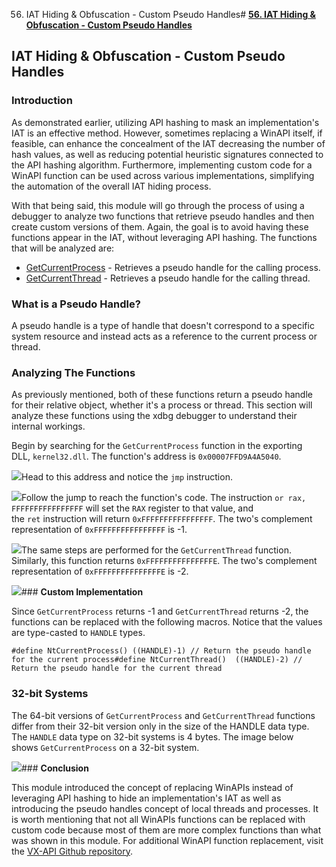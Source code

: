 56. IAT Hiding & Obfuscation - Custom Pseudo Handles# [**56. IAT Hiding & Obfuscation - Custom Pseudo Handles**](https://maldevacademy.com/modules/56)

## **IAT Hiding & Obfuscation - Custom Pseudo Handles**

### **Introduction**

As demonstrated earlier, utilizing API hashing to mask an implementation's IAT is an effective method. However, sometimes replacing a WinAPI itself, if feasible, can enhance the concealment of the IAT decreasing the number of hash values, as well as reducing potential heuristic signatures connected to the API hashing algorithm. Furthermore, implementing custom code for a WinAPI function can be used across various implementations, simplifying the automation of the overall IAT hiding process.

With that being said, this module will go through the process of using a debugger to analyze two functions that retrieve pseudo handles and then create custom versions of them. Again, the goal is to avoid having these functions appear in the IAT, without leveraging API hashing. The functions that will be analyzed are:

* [GetCurrentProcess](https://learn.microsoft.com/en-us/windows/win32/api/processthreadsapi/nf-processthreadsapi-getcurrentprocess) - Retrieves a pseudo handle for the calling process.
* [GetCurrentThread](https://learn.microsoft.com/en-us/windows/win32/api/processthreadsapi/nf-processthreadsapi-getcurrentthread) - Retrieves a pseudo handle for the calling thread.

### **What is a Pseudo Handle?**

A pseudo handle is a type of handle that doesn't correspond to a specific system resource and instead acts as a reference to the current process or thread.

### **Analyzing The Functions**

As previously mentioned, both of these functions return a pseudo handle for their relative object, whether it's a process or thread. This section will analyze these functions using the xdbg debugger to understand their internal workings.

Begin by searching for the `GetCurrentProcess` function in the exporting DLL, `kernel32.dll`. The function's address is `0x00007FFD9A4A5040`.

[![](56%20IAT%20Hiding%20&%20Obfuscation%20-%20Custom%20Pseudo%20Handle%20b9c801a007204fdfa5e888dc127c744a/pseudo-handle-124505341-1cca443b-e5d2-4d90-8a75-5f77b08bfe56.png)](56%20IAT%20Hiding%20&%20Obfuscation%20-%20Custom%20Pseudo%20Handle%20b9c801a007204fdfa5e888dc127c744a/pseudo-handle-124505341-1cca443b-e5d2-4d90-8a75-5f77b08bfe56.png)Head to this address and notice the `jmp` instruction.

[![](56%20IAT%20Hiding%20&%20Obfuscation%20-%20Custom%20Pseudo%20Handle%20b9c801a007204fdfa5e888dc127c744a/pseudo-handle-224505515-1079792a-5685-4051-a364-6a7424d95646.png)](56%20IAT%20Hiding%20&%20Obfuscation%20-%20Custom%20Pseudo%20Handle%20b9c801a007204fdfa5e888dc127c744a/pseudo-handle-224505515-1079792a-5685-4051-a364-6a7424d95646.png)Follow the jump to reach the function's code. The instruction `or rax, FFFFFFFFFFFFFFFF` will set the `RAX` register to that value, and the `ret` instruction will return `0xFFFFFFFFFFFFFFFF`. The two's complement representation of `0xFFFFFFFFFFFFFFFF` is -1.

[![](56%20IAT%20Hiding%20&%20Obfuscation%20-%20Custom%20Pseudo%20Handle%20b9c801a007204fdfa5e888dc127c744a/pseudo-handle-324505523-586c63fa-8f52-4564-b01f-a52c3a34524f.png)](56%20IAT%20Hiding%20&%20Obfuscation%20-%20Custom%20Pseudo%20Handle%20b9c801a007204fdfa5e888dc127c744a/pseudo-handle-324505523-586c63fa-8f52-4564-b01f-a52c3a34524f.png)The same steps are performed for the `GetCurrentThread` function. Similarly, this function returns `0xFFFFFFFFFFFFFFFE`. The two's complement representation of `0xFFFFFFFFFFFFFFFE` is -2.

[![](56%20IAT%20Hiding%20&%20Obfuscation%20-%20Custom%20Pseudo%20Handle%20b9c801a007204fdfa5e888dc127c744a/pseudo-handle-424505527-99a803e2-eaff-49a3-9ac2-470bc1fb8c69.png)](56%20IAT%20Hiding%20&%20Obfuscation%20-%20Custom%20Pseudo%20Handle%20b9c801a007204fdfa5e888dc127c744a/pseudo-handle-424505527-99a803e2-eaff-49a3-9ac2-470bc1fb8c69.png)### **Custom Implementation**

Since `GetCurrentProcess` returns -1 and `GetCurrentThread` returns -2, the functions can be replaced with the following macros. Notice that the values are type-casted to `HANDLE` types.


```
#define NtCurrentProcess() ((HANDLE)-1) // Return the pseudo handle for the current process#define NtCurrentThread()  ((HANDLE)-2) // Return the pseudo handle for the current thread
```
### **32-bit Systems**

The 64-bit versions of `GetCurrentProcess` and `GetCurrentThread` functions differ from their 32-bit version only in the size of the HANDLE data type. The `HANDLE` data type on 32-bit systems is 4 bytes. The image below shows `GetCurrentProcess` on a 32-bit system.

[![](56%20IAT%20Hiding%20&%20Obfuscation%20-%20Custom%20Pseudo%20Handle%20b9c801a007204fdfa5e888dc127c744a/pseudo-handle-524524030-94c0a3e8-71c0-4df6-b4b5-e95b2e76edca.png)](56%20IAT%20Hiding%20&%20Obfuscation%20-%20Custom%20Pseudo%20Handle%20b9c801a007204fdfa5e888dc127c744a/pseudo-handle-524524030-94c0a3e8-71c0-4df6-b4b5-e95b2e76edca.png)### **Conclusion**

This module introduced the concept of replacing WinAPIs instead of leveraging API hashing to hide an implementation's IAT as well as introducing the pseudo handles concept of local threads and processes. It is worth mentioning that not all WinAPIs functions can be replaced with custom code because most of them are more complex functions than what was shown in this module. For additional WinAPI function replacement, visit the [VX-API Github repository](https://github.com/vxunderground/VX-API).

